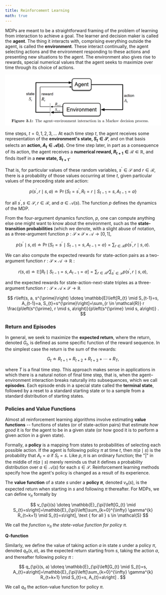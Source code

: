 ```yaml
---
title: Reinforcement Learning
math: true
---
```

MDPs are meant to be a straightforward framing of the problem of learning from interaction to achieve a goal. The learner and decision maker is called the **agent**. The thing it interacts with, comprising everything outside the agent, is called the **environment**. These interact continually, the agent selecting actions and the environment responding to these actions and presenting new situations to the agent. The environment also gives rise to rewards, special numerical values that the agent seeks to maximize over time through its choice of actions.

![](https://raw.githubusercontent.com/chen-gz/picBed/master/20211222134552.png)

time steps, $t=0,1,2,3, \ldots$ At each time step $t$, the agent receives some representation of the **environment's state, $S_{t} \in \mathcal{S}$**, and on that basis selects an **action, $A_{t} \in \mathcal{A}(s) .{ }$** One time step later, in part as a consequence of its action, the agent receives a **numerical reward, $R_{t+1} \in \mathcal{R} \subset \mathbb{R}$**, and finds itself in a **new state, $S_{t+1} \cdot$** 

That is, for particular values of these random variables, $s^{\prime} \in \mathcal{S}$ and $r \in \mathcal{R}$, there is a probability of those values occurring at time $t$, given particular values of the preceding state and action:

$$
p\left(s^{\prime}, r \mid s, a\right) \doteq \operatorname{Pr}\left\{S_{t}=s^{\prime}, R_{t}=r \mid S_{t-1}=s, A_{t-1}=a\right\}
$$

for all $s^{\prime}, s \in \mathcal{S}, r \in \mathcal{R}$, and $a \in \mathcal{A}(s)$. The function $p$ defines the dynamics of the MDP.

From the four-argument dynamics function, $p$, one can compute anything else one might want to know about the environment, such as the **state-transition probabilities** (which we denote, with a slight abuse of notation, as a three-argument function $p: \mathcal{S} \times \mathcal{S} \times \mathcal{A} \rightarrow[0,1]$,

$$
p\left(s^{\prime} \mid s, a\right) \doteq \operatorname{Pr}\left\{S_{t}=s^{\prime} \mid S_{t-1}=s, A_{t-1}=a\right\}=\sum_{r \in \mathcal{R}} p\left(s^{\prime}, r \mid s, a\right) .
$$

We can also compute the expected rewards for state-action pairs as a two-argument function $r: \mathcal{S} \times \mathcal{A} \rightarrow \mathbb{R}$ :

$$
r(s, a) \doteq \mathbb{E}\left[R_{t} \mid S_{t-1}=s, A_{t-1}=a\right]=\sum_{r \in \mathcal{R}} r \sum_{s^{\prime} \in \mathcal{S}} p\left(s^{\prime}, r \mid s, a\right),
$$

and the expected rewards for state-action-next-state triples as a three-argument function $r: \mathcal{S} \times \mathcal{A} \times \mathcal{S} \rightarrow \mathbb{R}$

$$
r\left(s, a, s^{\prime}\right) \doteq \mathbb{E}\left[R_{t} \mid S_{t-1}=s, A_{t-1}=a, S_{t}=s^{\prime}\right]=\sum_{r \in \mathcal{R}} r \frac{p\left(s^{\prime}, r \mid s, a\right)}{p\left(s^{\prime} \mid s, a\right)} .
$$

### Return and Episodes

In general, we seek to maximize the **expected return**, where the return, denoted $G_{t}$, is defined as some specific function of the reward sequence. In the simplest case the return is the sum of the rewards:

$$
G_{t} \doteq R_{t+1}+R_{t+2}+R_{t+3}+\cdots+R_{T},
$$

where $T$ is a final time step. This approach makes sense in applications in which there
is a natural notion of final time step, that is, when the agent–environment interaction
breaks naturally into subsequences, which we call **episodes**. Each episode ends in a special
state called the **terminal state**, followed by a reset to a standard starting state or to a
sample from a standard distribution of starting states. 

### Policies and Value Functions

Almost all reinforcement learning algorithms involve estimating **value functions** -- functions of states (or of state-action pairs) that estimate *how good* it is for the agent to be in a given state (or how good it is to perform a given action in a given state). 

Formally, a **policy** is a mapping from states to probabilities of selecting each possible action. If the agent is following policy $\pi$ at time $t$, then $\pi(a \mid s)$ is the probability that $A_{t}=a$ if $S_{t}=s .$ Like $p, \pi$ is an ordinary function; the "|" in the middle of $\pi(a \mid s)$ merely reminds us that it defines a probability distribution over $a \in \mathcal{A}(s)$ for each $s \in \mathcal{S}$. Reinforcement learning methods specify how the agent's policy is changed as a result of its experience.

The **value function** of a state $s$ under a **policy $\pi$**, denoted $v_{\pi}(s)$, is the expected return when starting in $s$ and following $\pi$ thereafter. For MDPs, we can define $v_{\pi}$ formally by

$$
v_{\pi}(s) \doteq \mathbb{E}_{\pi}\left[G_{t} \mid S_{t}=s\right]=\mathbb{E}_{\pi}\left[\sum_{k=0}^{\infty} \gamma^{k} R_{t+k+1} \mid S_{t}=s\right], \text { for all } s \in \mathcal{S}
$$

We call the *function $v_{\pi}$ the state-value function for policy $\pi$.*

**Q-function**

Similarly, we define the value of taking action $a$ in state $s$ under a policy $\pi$, denoted $q_{\pi}(s, a)$, as the expected return starting from $s$, taking the action $a$, and thereafter following policy $\pi$ :

$$
q_{\pi}(s, a) \doteq \mathbb{E}_{\pi}\left[G_{t} \mid S_{t}=s, A_{t}=a\right]=\mathbb{E}_{\pi}\left[\sum_{k=0}^{\infty} \gamma^{k} R_{t+k+1} \mid S_{t}=s, A_{t}=a\right] .
$$

We call $q_{\pi}$ the action-value function for policy $\pi$.